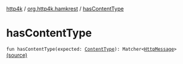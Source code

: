 [http4k](../index.md) / [org.http4k.hamkrest](index.md) / [hasContentType](./has-content-type.md)

# hasContentType

`fun hasContentType(expected: `[`ContentType`](../org.http4k.core/-content-type/index.md)`): Matcher<`[`HttpMessage`](../org.http4k.core/-http-message/index.md)`>` [(source)](https://github.com/http4k/http4k/blob/master/http4k-testing-hamkrest/src/main/kotlin/org/http4k/hamkrest/httpMessage.kt#L32)